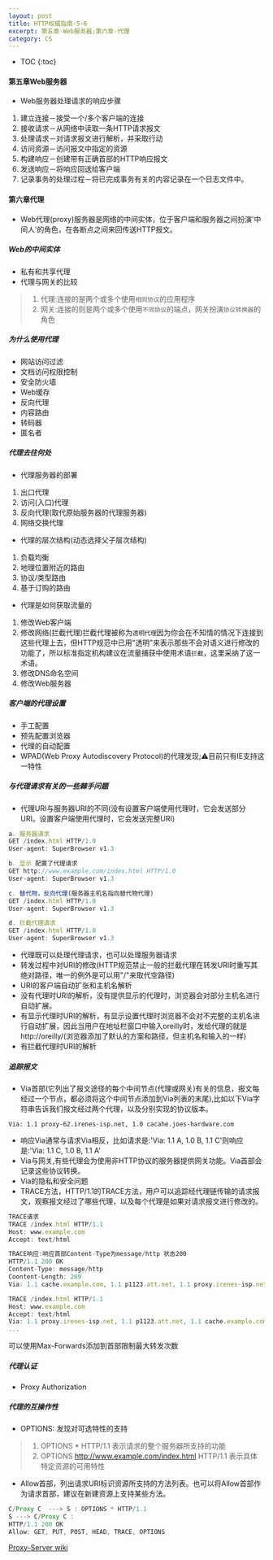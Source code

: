 ```yaml
---
layout: post
title: HTTP权威指南-5-6
excerpt: 第五章-Web服务器;第六章-代理
category: CS
---
```


* TOC
{:toc}

#### 第五章Web服务器
- Web服务器处理请求的响应步骤
1. 建立连接－接受一个/多个客户端的连接
2. 接收请求－从网络中读取一条HTTP请求报文
3. 处理请求－对请求报文进行解析，并采取行动
4. 访问资源－访问报文中指定的资源
5. 构建响应－创建带有正确首部的HTTP响应报文
6. 发送响应－将响应回送给客户端
7. 记录事务的处理过程－将已完成事务有关的内容记录在一个日志文件中。


#### 第六章代理
- Web代理(proxy)服务器是网络的中间实体，位于客户端和服务器之间扮演'中间人'的角色，在各断点之间来回传送HTTP报文。

##### Web的中间实体
- 私有和共享代理
- 代理与网关的比较
> 1. 代理:连接的是两个或多个使用`相同协议`的应用程序
> 2. 网关:连接的则是两个或多个使用`不同协议`的端点，网关扮演`协议转换器`的角色

##### 为什么使用代理
- 网站访问过滤
- 文档访问权限控制
- 安全防火墙
- Web缓存
- 反向代理
- 内容路由
- 转码器
- 匿名者

##### 代理去往何处
- 代理服务器的部署
1. 出口代理
2. 访问(入口)代理
3. 反向代理(取代原始服务器的代理服务器)
4. 网络交换代理

- 代理的层次结构(动态选择父子层次结构)
1. 负载均衡
2. 地理位置附近的路由
3. 协议/类型路由
4. 基于订购的路由

- 代理是如何获取流量的
1. 修改Web客户端
2. 修改网络(拦截代理)拦截代理被称为`透明代理`因为你会在不知情的情况下连接到这些代理上去，但HTTP规范中已用"透明"来表示那些不会对语义进行修改的功能了，所以标准指定机构建议在流量捕获中使用术语`拦截`，这里采纳了这一术语。
3. 修改DNS命名空间
4. 修改Web服务器

##### 客户端的代理设置
- 手工配置
- 预先配置浏览器
- 代理的自动配置
- WPAD(Web Proxy Autodiscovery Protocol)的代理发现;⚠️目前只有IE支持这一特性


##### 与代理请求有关的一些棘手问题
- 代理URI与服务器URI的不同(没有设置客户端使用代理时，它会发送部分URI。设置客户端使用代理时，它会发送完整URI)

```js
a. 服务器请求
GET /index.html HTTP/1.0
User-agent: SuperBrowser v1.3

b. 显示 配置了代理请求
GET http://www.example.com/index.html HTTP/1.0
User-agent: SuperBrowser v1.3

c. 替代物，反向代理(服务器主机名指向替代物代理)
GET /index.html HTTP/1.0
User-agent: SuperBrowser v1.3

d. 拦截代理请求
GET /index.html HTTP/1.0
User-agent: SuperBrowser v1.3
```

- 代理既可以处理代理请求，也可以处理服务器请求
- 转发过程中对URI的修改(HTTP规范禁止一般的拦截代理在转发URI时重写其绝对路径，唯一的例外是可以用"/"来取代空路径)
- URI的客户端自动扩张和主机名解析
- 没有代理时URI的解析，没有提供显示的代理时，浏览器会对部分主机名进行自动扩展。
- 有显示代理时URI的解析，有显示设置代理时浏览器不会对不完整的主机名进行自动扩展，因此当用户在地址栏窗口中输入oreilly时，发给代理的就是http://oreilly/(浏览器添加了默认的方案和路径，但主机名和输入的一样)
- 有拦截代理时URI的解析

##### 追踪报文
- Via首部(它列出了报文途径的每个中间节点(代理或网关)有关的信息，报文每经过一个节点，都必须将这个中间节点添加到Via列表的末尾),比如以下Via字符串告诉我们报文经过两个代理，以及分别实现的协议版本。

```
Via: 1.1 proxy-62.irenes-isp.net, 1.0 cacahe.joes-hardware.com
```

- 响应Via通常与请求Via相反，比如请求是:'Via: 1.1 A, 1.0 B, 1.1 C'则响应是:'Via: 1.1 C, 1.0 B, 1.1 A'
- Via与网关,有些代理会为使用非HTTP协议的服务器提供网关功能。Via首部会记录这些协议转换。
- Via的隐私和安全问题
- TRACE方法，HTTP/1.1的TRACE方法，用户可以追踪经代理链传输的请求报文，观察报文经过了哪些代理，以及每个代理是如果对请求报文进行修改的。

```js
TRACE请求
TRACE /index.html HTTP/1.1
Host: www.example.com
Accept: text/html

TRACE响应:响应首部Content-Type为message/http 状态200
HTTP/1.1 200 OK
Content-Type: message/http
Coontent-Length: 269
Via: 1.1 cache.example.com, 1.1 p1123.att.net, 1.1 proxy.irenes-isp.net

TRACE /index.html HTTP/1.1
Host: www.example.com
Accept: text/html
Via: 1.1 proxy.irenes-isp.net, 1.1 p1123.att.net, 1.1 cache.example.com
...
```
可以使用Max-Forwards添加到首部限制最大转发次数

##### 代理认证
- Proxy Authorization
##### 代理的互操作性
- OPTIONS: 发现对可选特性的支持

> 1. OPTIONS * HTTP/1.1 表示请求的整个服务器所支持的功能
> 2. OPTIONS http://www.example.com/index.html HTTP/1.1 表示具体特定资源的可用特性

- Allow首部，列出请求URI标识资源所支持的方法列表。也可以将Allow首部作为请求首部，建议在新建资源上支持某些方法。

```js
C/Proxy C  ---> S : OPTIONS * HTTP/1.1
S ---> C/Proxy C :
HTTP/1.1 200 OK
Allow: GET, PUT, POST, HEAD, TRACE, OPTIONS
```
[Proxy-Server wiki](https://en.wikipedia.org/wiki/Proxy_server)
